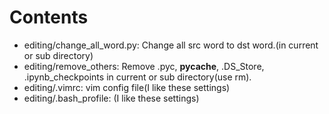 # Contents
* editing/change_all_word.py: Change all src word to dst word.(in current or sub directory)
* editing/remove_others: Remove .pyc, __pycache__, .DS_Store, .ipynb_checkpoints in current or sub directory(use rm).
* editing/.vimrc: vim config file(I like these settings)
* editing/.bash_profile: (I like these settings)

